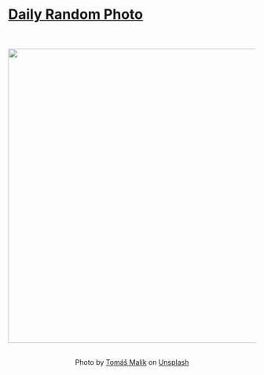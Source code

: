 # [Daily Random Photo](https://www.dailyrandomphoto.com/)

<div align="center">
  <br>
  <br>
  <a href="https://www.dailyrandomphoto.com/p/2024/2024-08-05/"><img src="https://images.unsplash.com/photo-1721297013538-8a87bb9d0f23?crop=entropy&cs=tinysrgb&fit=max&fm=jpg&ixid=M3w3NzUwOHwwfDF8cmFuZG9tfHx8fHx8fHx8MTcyMjgxODE4N3w&ixlib=rb-4.0.3&q=80&w=1080" width="600px"></a>
  <br>
  <br>
  <p class="has-text-grey">Photo by <a href="https://unsplash.com/@malcoo?utm_source=Daily%20Random%20Photo&amp;utm_medium=referral" target="_blank" rel="noopener noreferrer">Tomáš Malík</a> on <a href="https://unsplash.com/photos/a-large-hill-with-a-yellow-mountain-in-the-background-ViIHXKuMH1Y?utm_source=Daily%20Random%20Photo&amp;utm_medium=referral" target="_blank" rel="noopener noreferrer">Unsplash</a></p>
</div>
